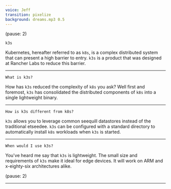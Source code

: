 ```yaml
---
voice: Jeff
transition: pixelize
background: dreams.mp3 0.5
---
```


(pause: 2)

```
k3s
```

<!-- Start Script --> 
Kubernetes, hereafter referred to as `k8s`, is a complex distributed system that can present a high barrier to entry.
`k3s` is a product that was designed at Rancher Labs to reduce this barrier. 
<!-- End Script --> 

---

```
What is k3s?
```

<!-- Start Script --> 
How has `k3s` reduced the complexity of `k8s` you ask? Well first and foremost, `k3s` has consolidated the distributed components of `k8s` into a single lightweight binary.
<!-- End Script --> 

---

```
How is k3s different from k8s?
```

<!-- Start Script --> 
`k3s` allows you to leverage common seequill datastores instead of the traditional etseedee.
`k3s` can be configured with a standard directory to automatically install `k8s` workloads when `k3s` is started.
<!-- End Script --> 

---

```
When would I use k3s?
```

<!-- Start Script --> 
You've heard me say that `k3s` is lightweight. The small size and requirements of `k3s` make it ideal for edge devices. It will work on ARM and x-eighty-six architectures alike.
<!-- End Script --> 

(pause: 2)

---
